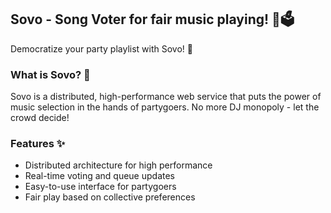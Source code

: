 ## Sovo - Song Voter for fair music playing! 🎵🗳️

Democratize your party playlist with Sovo! 🎉

### What is Sovo? 🤔

Sovo is a distributed, high-performance web service that puts the power of music selection in the hands of partygoers. No more DJ monopoly - let the crowd decide!

### Features ✨

- Distributed architecture for high performance
- Real-time voting and queue updates
- Easy-to-use interface for partygoers
- Fair play based on collective preferences

